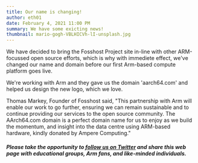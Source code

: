 ```yaml
---
title: Our name is changing!
author: eth01
date: February 4, 2021 11:00 PM
summary: We have some exicting news!
thumbnail: mario-gogh-VBLHICVh-lI-unsplash.jpg
---
```


We have decided to bring the Fosshost Project site in-line with other ARM-focussed open source efforts, which is why with immediete effect, we've changed our name and domain before our
first Arm-based compute platform goes live.  

We're working with Arm and they gave us the domain 'aarch64.com' and helped us design the new logo, which we love.

Thomas Markey, Founder of Fosshost said, "This partnership with Arm will enable our work to go further, ensuring we can remain sustainable and to continue providing our services to the open source community.  The AArch64.com domain is a perfect domain name for us to enjoy as we build the momentum, and insight into the data centre using ARM-based hardware, kindly donated by Ampere Computing."
  
##### Please take the opportunity to [follow us on Twitter](https://twitter.com/fosshostorg) and share this web page with educational groups, Arm fans, and like-minded individuals.
